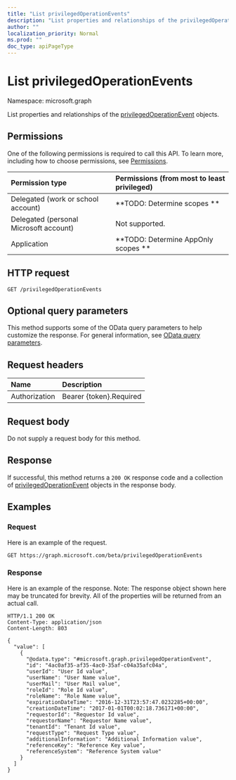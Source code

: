```yaml
---
title: "List privilegedOperationEvents"
description: "List properties and relationships of the privilegedOperationEvent objects."
author: ""
localization_priority: Normal
ms.prod: ""
doc_type: apiPageType
---
```


# List privilegedOperationEvents

Namespace: microsoft.graph

List properties and relationships of the [privilegedOperationEvent](../resources/privilegedoperationevent.md) objects.

## Permissions
One of the following permissions is required to call this API. To learn more, including how to choose permissions, see [Permissions](/concepts/permissions-reference.md).

|Permission type|Permissions (from most to least privileged)|
|:---|:---|
|Delegated (work or school account)|**TODO: Determine scopes **|
|Delegated (personal Microsoft account)|Not supported.|
|Application|**TODO: Determine AppOnly scopes **|

## HTTP request
<!-- {
  "blockType": "ignored"
}
-->
``` http
GET /privilegedOperationEvents
```

## Optional query parameters
This method supports some of the OData query parameters to help customize the response. For general information, see [OData query parameters](/graph/query-parameters).

## Request headers
|Name|Description|
|:---|:---|
|Authorization|Bearer {token}.Required|

## Request body
Do not supply a request body for this method.

## Response
If successful, this method returns a `200 OK` response code and a collection of [privilegedOperationEvent](../resources/privilegedoperationevent.md) objects in the response body.

## Examples

### Request
Here is an example of the request.
<!-- {
  "blockType": "request",
  "name": "get_privilegedoperationevent"
}
-->
``` http
GET https://graph.microsoft.com/beta/privilegedOperationEvents
```

### Response
Here is an example of the response. Note: The response object shown here may be truncated for brevity. All of the properties will be returned from an actual call.
<!-- {
  "blockType": "response",
  "truncated": true,
  "@odata.type": "collection(microsoft.graph.privilegedoperationevent)"
}
-->
``` http
HTTP/1.1 200 OK
Content-Type: application/json
Content-Length: 803

{
  "value": [
    {
      "@odata.type": "#microsoft.graph.privilegedOperationEvent",
      "id": "4ac0af35-af35-4ac0-35af-c04a35afc04a",
      "userId": "User Id value",
      "userName": "User Name value",
      "userMail": "User Mail value",
      "roleId": "Role Id value",
      "roleName": "Role Name value",
      "expirationDateTime": "2016-12-31T23:57:47.0232285+00:00",
      "creationDateTime": "2017-01-01T00:02:18.736171+00:00",
      "requestorId": "Requestor Id value",
      "requestorName": "Requestor Name value",
      "tenantId": "Tenant Id value",
      "requestType": "Request Type value",
      "additionalInformation": "Additional Information value",
      "referenceKey": "Reference Key value",
      "referenceSystem": "Reference System value"
    }
  ]
}
```

